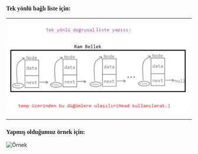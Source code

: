 <font face="new times roman"><h3> Tek yönlü bağlı liste için: </h3></font>

---

![TYDoBL](images/TYDoBL.png)

---

<font face="new times roman"><h3> Yapmış olduğumuz örnek için: </h3></font>

![Örnek](images/örnek.png)
